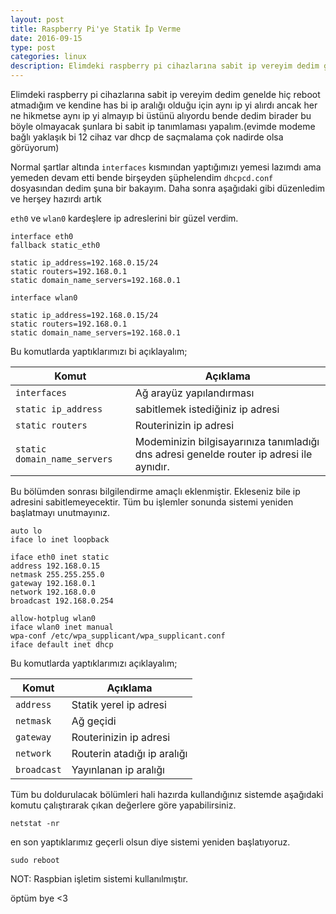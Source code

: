 ```yaml
---
layout: post
title: Raspberry Pi'ye Statik İp Verme
date: 2016-09-15
type: post
categories: linux
description: Elimdeki raspberry pi cihazlarına sabit ip vereyim dedim genelde hiç reboot atmadığım ve kendine has bi ip aralığı olduğu için aynı ip yi alırdı ancak her ne hikmetse aynı ip yi almayıp bi üstünü alıyordu
---
```


Elimdeki raspberry pi cihazlarına sabit ip vereyim dedim genelde hiç reboot atmadığım ve kendine has bi ip aralığı olduğu için aynı ip yi alırdı ancak her ne hikmetse aynı ip yi almayıp bi üstünü alıyordu bende dedim birader bu böyle olmayacak şunlara bi sabit ip tanımlaması yapalım.(evimde modeme bağlı yaklaşık bi 12 cihaz var dhcp de saçmalama çok nadirde olsa görüyorum)

Normal şartlar altında `interfaces` kısmından yaptığımızı yemesi lazımdı ama yemeden devam etti bende birşeyden şüphelendim `dhcpcd.conf` dosyasından dedim şuna bir bakayım. Daha sonra aşağıdaki gibi düzenledim ve herşey hazırdı artık

`eth0` ve `wlan0` kardeşlere ip adreslerini bir güzel verdim.

```
interface eth0
fallback static_eth0

static ip_address=192.168.0.15/24
static routers=192.168.0.1
static domain_name_servers=192.168.0.1

interface wlan0

static ip_address=192.168.0.15/24
static routers=192.168.0.1
static domain_name_servers=192.168.0.1
```

Bu komutlarda yaptıklarımızı bi açıklayalım;

| Komut                      | Açıklama                                                                                 |
|----------------------------|------------------------------------------------------------------------------------------|
| `interfaces`                 | Ağ arayüz yapılandırması                                                                 |
| `static ip_address`          | sabitlemek istediğiniz ip adresi                                                         |
| `static routers`             | Routerinizin ip adresi                                                                   |
| `static domain_name_servers` | Modeminizin bilgisayarınıza tanımladığı dns adresi genelde router ip adresi ile aynıdır. |

Bu bölümden sonrası bilgilendirme amaçlı eklenmiştir. Ekleseniz bile ip adresini sabitlemeyecektir. Tüm bu işlemler sonunda sistemi yeniden başlatmayı unutmayınız.

```
auto lo
iface lo inet loopback

iface eth0 inet static
address 192.168.0.15
netmask 255.255.255.0
gateway 192.168.0.1
network 192.168.0.0
broadcast 192.168.0.254

allow-hotplug wlan0
iface wlan0 inet manual
wpa-conf /etc/wpa_supplicant/wpa_supplicant.conf
iface default inet dhcp
```

Bu komutlarda yaptıklarımızı açıklayalım;

| Komut     | Açıklama                    |
|-----------|-----------------------------|
| `address`   | Statik yerel ip adresi      |
| `netmask`   | Ağ geçidi                   |
| `gateway`   | Routerinizin ip adresi      |
| `network`   | Routerin atadığı ip aralığı |
| `broadcast` | Yayınlanan ip aralığı       |

Tüm bu doldurulacak bölümleri hali hazırda kullandığınız sistemde aşağıdaki komutu çalıştırarak çıkan değerlere göre yapabilirsiniz.

```
netstat -nr
```

en son yaptıklarımız geçerli olsun diye sistemi yeniden başlatıyoruz.

`sudo reboot`

NOT: Raspbian işletim sistemi kullanılmıştır.

öptüm bye <3
